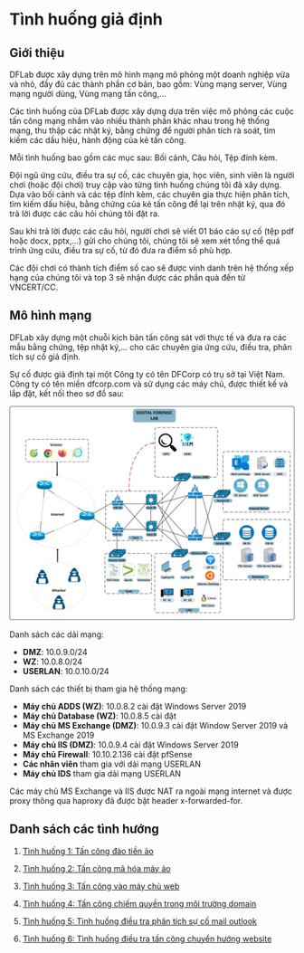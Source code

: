 # Tình huống giả định

## Giới thiệu

DFLab được xây dựng trên mô hình mạng mô phỏng một doanh nghiệp vừa và nhỏ, đầy đủ các thành phần cơ bản, bao gồm: Vùng mạng server, Vùng mạng người dùng, Vùng mạng tấn công,...

Các tình huống của DFLab được xây dựng dựa trên việc mô phỏng các cuộc tấn công mạng nhắm vào nhiều thành phần khác nhau trong hệ thống mạng, thu thập các nhật ký, bằng chứng để người phân tích rà soát, tìm kiếm các dấu hiệu, hành động của kẻ tấn công.

Mỗi tình huống bao gồm các mục sau: Bối cảnh, Câu hỏi, Tệp đính kèm.

Đội ngũ ứng cứu, điều tra sự cố, các chuyên gia, học viên, sinh viên là người chơi (hoặc đội chơi) truy cập vào từng tình huống chúng tôi đã xây dựng. Dựa vào bối cảnh và các tệp đính kèm, các chuyên gia thực hiện phân tích, tìm kiếm dấu hiệu, bằng chứng của kẻ tấn công để lại trên nhật ký, qua đó trả lời được các câu hỏi chúng tôi đặt ra.

Sau khi trả lời được các câu hỏi, người chơi sẽ viết 01 báo cáo sự cố (tệp pdf hoặc docx, pptx,...) gửi cho chúng tôi, chúng tôi sẽ xem xét tổng thể quá trình ứng cứu, điều tra sự cố, từ đó đưa ra điểm số phù hợp.

Các đội chơi có thành tích điểm số cao sẽ được vinh danh trên hệ thống xếp hạng của chúng tôi và top 3 sẽ nhận được các phần quà đến từ VNCERT/CC.

## Mô hình mạng

DFLab xây dựng một chuỗi kịch bản tấn công sát với thực tế và đưa ra các mẫu bằng chứng, tệp nhật ký,... cho các
chuyên gia ứng cứu, điều tra, phân tích sự cố giả định.

Sự cố được giả định tại một Công ty có tên DFCorp có trụ sở tại Việt Nam. Công ty có tên miền dfcorp.com và sử dụng
các máy chủ, được thiết kế và lắp đặt, kết nối theo sơ đồ sau:

![DFCorp Network](images/dfcorp-net.jpg)

Danh sách các dải mạng:

* **DMZ**: 10.0.9.0/24
* **WZ**: 10.0.8.0/24
* **USERLAN**: 10.0.10.0/24

Danh sách các thiết bị tham gia hệ thống mạng:

* **Máy chủ ADDS (WZ)**: 10.0.8.2 cài đặt Windows Server 2019
* **Máy chủ Database (WZ)**: 10.0.8.5 cài đặt
* **Máy chủ MS Exchange (DMZ)**: 10.0.9.3 cài đặt Window Server 2019 và MS Exchange 2019
* **Máy chủ IIS (DMZ)**: 10.0.9.4 cài đặt Windows Server 2019
* **Máy chủ Firewall**: 10.10.2.136 cài đặt pfSense
* **Các nhân viên** tham gia với dải mạng USERLAN
* **Máy chủ IDS** tham gia dải mạng USERLAN

Các máy chủ MS Exchange và IIS được NAT ra ngoài mạng internet và được proxy thông qua haproxy đã được bật header
x-forwarded-for.

##  Danh sách các tình hướng

1. [Tình huống 1: Tấn công đào tiền ảo](./challenge1/index.md)

2. [Tình huống 2: Tấn công mã hóa máy ảo](./challenge2/index.md)

3. [Tình huống 3: Tấn công vào máy chủ web](./challenge3/index.md)

4. [Tình huống 4: Tấn công chiếm quyền trong môi trường domain](./challenge4/index.md)

5. [Tình huống 5: Tình huống điều tra phân tích sự cố mail outlook](./challenge5/index.md)

6. [Tình huống 6: Tình huống điều tra tấn công chuyển hướng website](./challenge6/index.md)